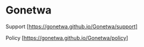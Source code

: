 # Gonetwa

Support [https://gonetwa.github.io/Gonetwa/support]

Policy [https://gonetwa.github.io/Gonetwa/policy]
